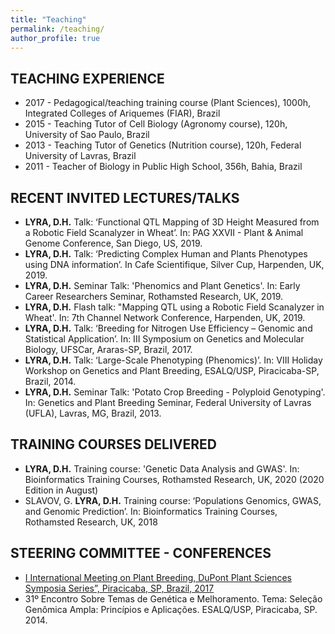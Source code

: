 ```yaml
---
title: "Teaching"
permalink: /teaching/
author_profile: true
---
```


## TEACHING EXPERIENCE

- 2017 - Pedagogical/teaching training course (Plant Sciences), 1000h, Integrated Colleges of Ariquemes (FIAR), Brazil
-	2015 - Teaching Tutor of Cell Biology (Agronomy course), 120h, University of Sao Paulo, Brazil
-	2013 - Teaching Tutor of Genetics (Nutrition course), 120h, Federal University of Lavras, Brazil
-	2011 - Teacher of Biology in Public High School, 356h, Bahia, Brazil

## RECENT INVITED LECTURES/TALKS		
 
- **LYRA, D.H.** Talk: ‘Functional QTL Mapping of 3D Height Measured from a Robotic Field Scanalyzer in Wheat’. In: PAG XXVII - Plant & Animal Genome Conference, San Diego, US, 2019.
-	**LYRA, D.H.** Talk: ‘Predicting Complex Human and Plants Phenotypes using DNA information’. In Cafe Scientifique, Silver Cup, Harpenden, UK, 2019.
-	**LYRA, D.H.** Seminar Talk: 'Phenomics and Plant Genetics'. In: Early Career Researchers Seminar, Rothamsted Research, UK, 2019.
-	**LYRA, D.H.** Flash talk: "Mapping QTL using a Robotic Field Scanalyzer in Wheat'. In: 7th Channel Network Conference, Harpenden, UK, 2019.
-	**LYRA, D.H.** Talk: ‘Breeding for Nitrogen Use Efficiency – Genomic and Statistical Application’. In: III Symposium on Genetics and Molecular Biology, UFSCar, Araras-SP, Brazil, 2017.
-	**LYRA, D.H.** Talk: ‘Large-Scale Phenotyping (Phenomics)’. In: VIII Holiday Workshop on Genetics and Plant Breeding, ESALQ/USP, Piracicaba-SP, Brazil, 2014.
-	**LYRA, D.H.** Seminar Talk: 'Potato Crop Breeding - Polyploid Genotyping'. In: Genetics and Plant Breeding Seminar, Federal University of Lavras (UFLA), Lavras, MG, Brazil, 2013.

## TRAINING COURSES DELIVERED

- **LYRA, D.H.** Training course: 'Genetic Data Analysis and GWAS'. In: Bioinformatics Training Courses, Rothamsted Research, UK, 2020 (2020 Edition in August)
- SLAVOV, G. **LYRA, D.H.** Training course: ‘Populations Genomics, GWAS, and Genomic Prediction’. In: Bioinformatics Training Courses, Rothamsted Research, UK, 2018

## STEERING COMMITTEE - CONFERENCES

- [I International Meeting on Plant Breeding, DuPont Plant Sciences Symposia Series”, Piracicaba, SP, Brazil, 2017](https://gvenck.wordpress.com/about/)
- 31º Encontro Sobre Temas de Genética e Melhoramento. Tema: Seleção Genômica Ampla: Princípios e Aplicações. ESALQ/USP, Piracicaba, SP. 2014.



